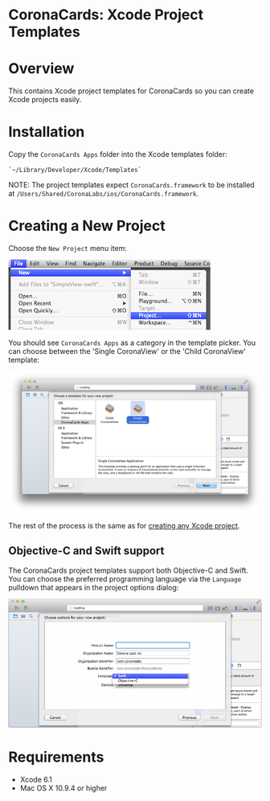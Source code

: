 CoronaCards: Xcode Project Templates
====================

# Overview

This contains Xcode project templates for CoronaCards so you can create Xcode projects easily.

# Installation

Copy the `CoronaCards Apps` folder into the Xcode templates folder:

	`~/Library/Developer/Xcode/Templates`

NOTE: The project templates expect `CoronaCards.framework` to be installed at `/Users/Shared/CoronaLabs/ios/CoronaCards.framework`. 

# Creating a New Project

Choose the `New Project` menu item:

![Xcode-CoronaCards-Project-Template-Menu](README/Xcode-CoronaCards-Project-Template-Menu.png)

You should see `CoronaCards Apps` as a category in the template picker. You can choose between the 'Single CoronaView' or the 'Child CoronaView' template:

![Xcode-CoronaCards-Project-Template-Picker](README/Xcode-CoronaCards-Project-Template-Picker.png)

The rest of the process is the same as for [creating any Xcode project](https://developer.apple.com/library/ios/recipes/xcode_help-structure_navigator/articles/Creating_a_Project.html#//apple_ref/doc/uid/TP40009934-CH3-SW1). 

## Objective-C and Swift support

The CoronaCards project templates support both Objective-C and Swift. You can choose the preferred programming language via the `Language` pulldown that appears in the project options dialog:

![Xcode-CoronaCards-Project-Template-Swift-ObjC](README/Xcode-CoronaCards-Project-Template-Swift-ObjC.png)

# Requirements

* Xcode 6.1
* Mac OS X 10.9.4 or higher

